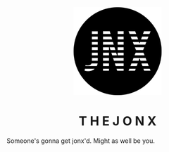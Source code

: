 <div align="middle">
<img src ="images/logos/jonx_logo200px.png" alt="jonx logo" title="jonx logo">
<h1 style="line-hight:0.05em;">T H E J O N X</h1>
</div>

Someone's gonna get jonx'd. Might as well be you.


